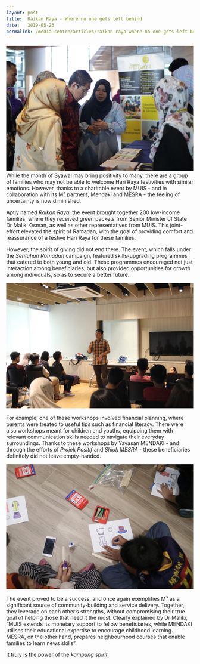 ```yaml
---
layout: post
title:  Raikan Raya - Where no one gets left behind  
date:   2019-05-23
permalink: /media-centre/articles/raikan-raya-where-no-one-gets-left-behind
---
```


![Raikan Raya. Where no one gets left behind  ](/images/articles/raikan-raya-1.jpg)
While the month of Syawal may bring positivity to many, there are a group of families who may not be able to welcome Hari Raya festivities with similar emotions. However, thanks to a charitable event by MUIS - and in collaboration with its M³ partners, Mendaki and MESRA - the feeling of uncertainty is now diminished. 

Aptly named *Raikan Raya*, the event brought together 200 low-income families, where they received green packets from Senior Minister of State Dr Maliki Osman, as well as other representatives from MUIS. This joint-effort elevated the spirit of Ramadan, with the goal of providing comfort and reassurance of a festive Hari Raya for these families. 

However, the spirit of giving did not end there. The event, which falls under the *Sentuhan Ramadan* campaign, featured skills-upgrading programmes that catered to both young and old. These programmes encouraged not just interaction among beneficiaries, but also provided opportunities for growth among individuals, so as to secure a better future. 

![Raikan Raya. Where no one gets left behind  ](/images/articles/raikan-raya-2.jpg)

For example, one of these workshops involved financial planning, where parents were treated to useful tips such as financial literacy. There were also workshops meant for children and youths, equipping them with relevant communication skills needed to navigate their everyday surroundings. Thanks to these workshops by Yayasan MENDAKI - and through the efforts of *Projek Positif* and *Shiok MESRA* - these beneficiaries definitely did not leave empty-handed.

![Raikan Raya. Where no one gets left behind  ](/images/articles/raikan-raya-3.jpg)

The event proved to be a success, and once again exemplifies M³ as a significant source of community-building and service delivery. Together, they leverage on each other’s strengths, without compromising their true goal of helping those that need it the most. Clearly explained by Dr Maliki, “MUIS extends its monetary support to fellow beneficiaries, while MENDAKI utilises their educational expertise to encourage childhood learning. MESRA, on the other hand, prepares neighbourhood courses that enable families to learn news skills”.

It truly is the power of the *kampung spirit.* 
